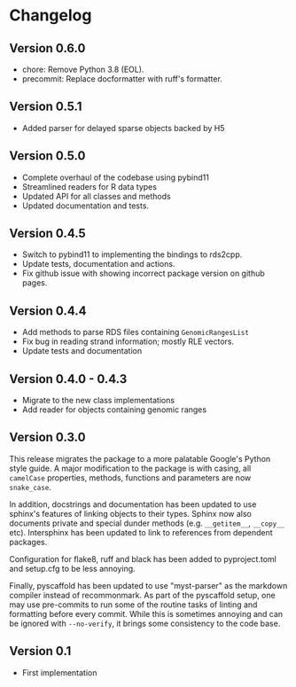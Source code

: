 # Changelog

## Version 0.6.0

- chore: Remove Python 3.8 (EOL).
- precommit: Replace docformatter with ruff's formatter.

## Version 0.5.1

- Added parser for delayed sparse objects backed by H5

## Version 0.5.0

- Complete overhaul of the codebase using pybind11
- Streamlined readers for R data types
- Updated API for all classes and methods
- Updated documentation and tests.

## Version 0.4.5

- Switch to pybind11 to implementing the bindings to rds2cpp.
- Update tests, documentation and actions.
- Fix github issue with showing incorrect package version on github pages.

## Version 0.4.4

- Add methods to parse RDS files containing `GenomicRangesList`
- Fix bug in reading strand information; mostly RLE vectors.
- Update tests and documentation

## Version 0.4.0 - 0.4.3

- Migrate to the new class implementations
- Add reader for objects containing genomic ranges

## Version 0.3.0

This release migrates the package to a more palatable Google's Python style guide. A major modification to the package is with casing, all `camelCase` properties, methods, functions and parameters are now `snake_case`.

In addition, docstrings and documentation has been updated to use sphinx's features of linking objects to their types. Sphinx now also documents private and special dunder methods (e.g. `__getitem__`, `__copy__` etc). Intersphinx has been updated to link to references from dependent packages.

Configuration for flake8, ruff and black has been added to pyproject.toml and setup.cfg to be less annoying.

Finally, pyscaffold has been updated to use "myst-parser" as the markdown compiler instead of recommonmark. As part of the pyscaffold setup, one may use pre-commits to run some of the routine tasks of linting and formatting before every commit. While this is sometimes annoying and can be ignored with `--no-verify`, it brings some consistency to the code base.

## Version 0.1

- First implementation
